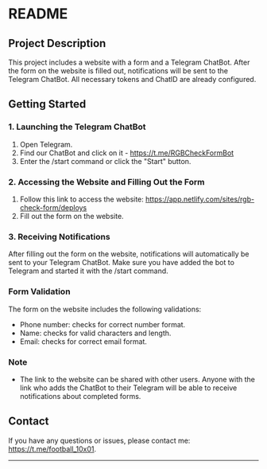 # README

## Project Description

This project includes a website with a form and a Telegram ChatBot. After the form on the website is filled out, notifications will be sent to the Telegram ChatBot. All necessary tokens and ChatID are already configured.

## Getting Started

### 1. Launching the Telegram ChatBot

1. Open Telegram.
2. Find our ChatBot and click on it - https://t.me/RGBCheckFormBot
3. Enter the /start command or click the "Start" button.

### 2. Accessing the Website and Filling Out the Form

1. Follow this link to access the website: https://app.netlify.com/sites/rgb-check-form/deploys
2. Fill out the form on the website.

### 3. Receiving Notifications

After filling out the form on the website, notifications will automatically be sent to your Telegram ChatBot. Make sure you have added the bot to Telegram and started it with the /start command.

### Form Validation

The form on the website includes the following validations:
- Phone number: checks for correct number format.
- Name: checks for valid characters and length.
- Email: checks for correct email format.

### Note

- The link to the website can be shared with other users. Anyone with the link who adds the ChatBot to their Telegram will be able to receive notifications about completed forms.

## Contact

If you have any questions or issues, please contact me: https://t.me/football_10x01.

---
